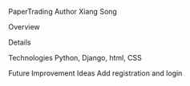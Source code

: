 PaperTrading
Author
Xiang Song

Overview


Details


Technologies
Python, Django, html, CSS

Future Improvement Ideas
Add registration and login
